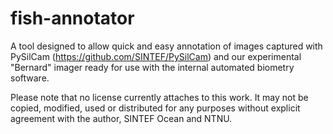 # fish-annotator

A tool designed to allow quick and easy annotation of images captured with PySilCam (https://github.com/SINTEF/PySilCam) and our experimental "Bernard" imager ready for use with the internal automated biometry software.

Please note that no license currently attaches to this work. It may not be copied, modified, used or distributed for any purposes without explicit agreement with the author, SINTEF Ocean and NTNU.
